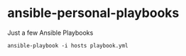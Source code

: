 # ansible-personal-playbooks
Just a few Ansible Playbooks

`ansible-playbook -i hosts playbook.yml`
